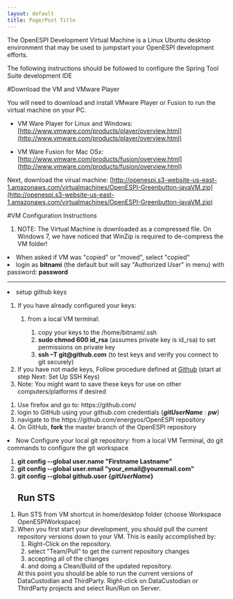```yaml
---
layout: default
title: Page/Post Title
---
```


The OpenESPI Development Virtual Machine is a Linux Ubuntu desktop environment that may be used to jumpstart your OpenESPI development efforts. 

The following instructions should be followed to configure the Spring Tool Suite development IDE

#Download the VM and VMware Player

You will need to download and install VMware Player or Fusion to run the virtual machine on your PC.

* VM Ware Player for Linux and Windows:	[http://www.vmware.com/products/player/overview.html](http://www.vmware.com/products/player/overview.html)

* VM Ware Fusion for Mac OSx: [http://www.vmware.com/products/fusion/overview.html](http://www.vmware.com/products/fusion/overview.html)

Next, download the virual machine: [http://openespi.s3-website-us-east-1.amazonaws.com/virtualmachines/OpenESPI-Greenbutton-javaVM.zip](http://openespi.s3-website-us-east-1.amazonaws.com/virtualmachines/OpenESPI-Greenbutton-javaVM.zip)


#VM Configuration Instructions

<ol>
<li>NOTE: The Virtual Machine is downloaded as a compressed file. On Windows 7, we have noticed that WinZip is required to de-compress the VM folder!
</ol>
<li>When asked if VM was "copied" or "moved", select "copied"</li>
<li>login as <b>bitnami</b> (the default but will say "Authorized User" in menu) with password: <b>password</b>
<hr />
<li>setup github keys</li>
<ol>
<li>If you have already configured your keys:</li>
<ol>
<li>from a local VM terminal:</li>
<ol>
<li>copy your keys to the /home/bitnami/.ssh </li>
<li><b>sudo chmod 600 id_rsa</b> (assumes private key is id_rsa) to set permissions on private key</li>
<li><b>ssh –T git@github.com</b> (to test keys and verify you connect to git securely)</li>
</ol>
</ol>
<li>If you have not made keys, Follow procedure defined at <a href="http://help.github.com/linux-set-up-git/">Github</a> (start at step Next: Set Up SSH Keys)</li>
<li>Note: You might want to save these keys for use on other computers/platforms if desired</li>
</ol>
<ol>
<li>Use firefox and go to: https://github.com/</li>
<li>login to GitHub using your github.com credentials {<b><i>gitUserName</i></b> : <b><i>pw</i></b>}</li>
<li>navigate to the https://github.com/energyos/OpenESPI repository</li>
<li>On GitHub, <b>fork</b> the master branch of the OpenESPI repository</li>
</ol>
<li>Now Configure your local git repository: from a local VM Terminal, do git commands to configure the git workspace</li>
<ol>
<li><b>git config --global user.name "Firstname Lastname"</b></li>
<li><b>git config --global user.email "your_email@youremail.com"</b></li>
<li><b>git config --global github.user {<i>gitUserName</i>}</b></li>
</ol>
<ol>
<h2>Run STS</h2>
<li>Run STS from VM shortcut in home/desktop folder (choose Workspace OpenESPIWorkspace)</li>
<li>When you first start your development, you should pull the current repository versions down to your VM. This is easily accomplished by:
<ol>
<li>Right-Click on the repository.</li>
<li>select "Team/Pull" to get the current repository changes
<li>accepting all of the changes
<li>and doing a Clean/Build of the updated repository.</li>
</ol>
At this point you should be able to run the current versions of DataCustodian and ThirdParty. Right-click on DataCustodian or ThirdParty projects and select Run/Run on Server.


